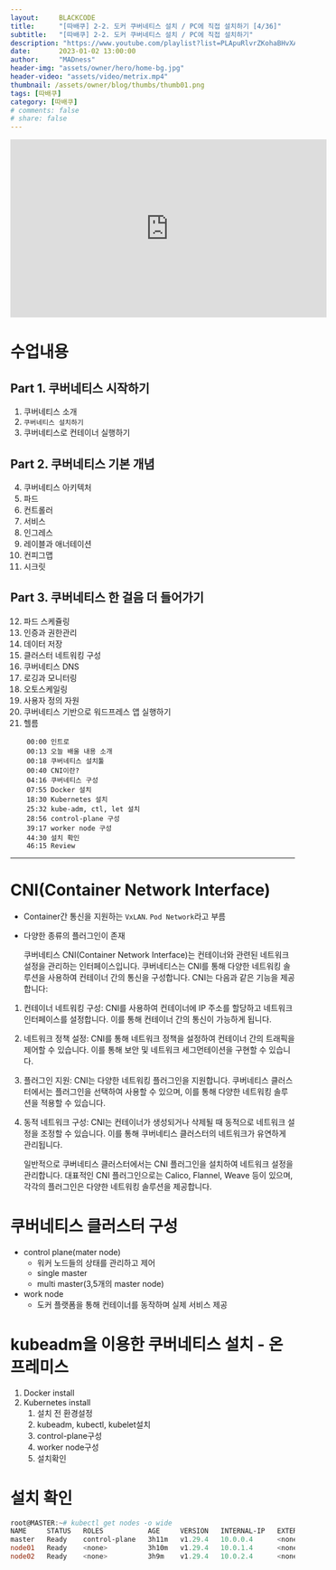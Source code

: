 ```yaml
---
layout:     BLACKCODE
title:      "[따배쿠] 2-2. 도커 쿠버네티스 설치 / PC에 직접 설치하기 [4/36]"
subtitle:   "[따배쿠] 2-2. 도커 쿠버네티스 설치 / PC에 직접 설치하기"
description: "https://www.youtube.com/playlist?list=PLApuRlvrZKohaBHvXAOhUD-RxD0uQ3z0c"
date:       2023-01-02 13:00:00
author:     "MADness"
header-img: "assets/owner/hero/home-bg.jpg"
header-video: "assets/video/metrix.mp4"
thumbnail: /assets/owner/blog/thumbs/thumb01.png
tags: [따배쿠]
category: [따배쿠]
# comments: false
# share: false
---
```


<iframe width="560" height="315" src="https://www.youtube.com/embed/lheclzO-G7k?list=PLApuRlvrZKohaBHvXAOhUD-RxD0uQ3z0c" title="[따배쿠] 2-2. 도커 쿠버네티스 설치 / PC에 직접 설치하기" frameborder="0" allow="accelerometer; autoplay; clipboard-write; encrypted-media; gyroscope; picture-in-picture; web-share" allowfullscreen></iframe>

# 수업내용
## Part 1. 쿠버네티스 시작하기
1. 쿠버네티스 소개
2. `쿠버네티스 설치하기`
3. 쿠버네티스로 컨테이너 실행하기
## Part 2. 쿠버네티스 기본 개념
4. 쿠버네티스 아키텍처
5. 파드
6. 컨트롤러
7. 서비스
8. 인그레스
9. 레이블과 애너테이션
10. 컨피그맵
11. 시크릿 
## Part 3. 쿠버네티스 한 걸음 더 들어가기
12. 파드 스케쥴링
13. 인증과 권한관리
14. 데이터 저장
15. 클러스터 네트워킹 구성
16. 쿠버네티스 DNS
17. 로깅과 모니터링
18. 오토스케일링
19. 사용자 정의 자원
20. 쿠버네티스 기반으로 워드프레스 앱 실행하기
21. 헬름 

```
    00:00 인트로
    00:13 오늘 배울 내용 소개
    00:18 쿠버네티스 설치툴
    00:40 CNI이란?
    04:16 쿠버네티스 구성
    07:55 Docker 설치
    18:30 Kubernetes 설치
    25:32 kube-adm, ctl, let 설치
    28:56 control-plane 구성
    39:17 worker node 구성
    44:30 설치 확인
    46:15 Review
```

---

# CNI(Container Network Interface)
- Container간 통신을 지원하는 `VxLAN`. `Pod Network`라고 부름
- 다양한 종류의 플러그인이 존재

    쿠버네티스 CNI(Container Network Interface)는 컨테이너와 관련된 네트워크 설정을 관리하는 인터페이스입니다. 쿠버네티스는 CNI를 통해 다양한 네트워킹 솔루션을 사용하여 컨테이너 간의 통신을 구성합니다. CNI는 다음과 같은 기능을 제공합니다:

1. 컨테이너 네트워킹 구성: CNI를 사용하여 컨테이너에 IP 주소를 할당하고 네트워크 인터페이스를 설정합니다. 이를 통해 컨테이너 간의 통신이 가능하게 됩니다.
2. 네트워크 정책 설정: CNI를 통해 네트워크 정책을 설정하여 컨테이너 간의 트래픽을 제어할 수 있습니다. 이를 통해 보안 및 네트워크 세그먼테이션을 구현할 수 있습니다.
3. 플러그인 지원: CNI는 다양한 네트워킹 플러그인을 지원합니다. 쿠버네티스 클러스터에서는 플러그인을 선택하여 사용할 수 있으며, 이를 통해 다양한 네트워킹 솔루션을 적용할 수 있습니다.
4. 동적 네트워크 구성: CNI는 컨테이너가 생성되거나 삭제될 때 동적으로 네트워크 설정을 조정할 수 있습니다. 이를 통해 쿠버네티스 클러스터의 네트워크가 유연하게 관리됩니다.

    일반적으로 쿠버네티스 클러스터에서는 CNI 플러그인을 설치하여 네트워크 설정을 관리합니다. 대표적인 CNI 플러그인으로는 Calico, Flannel, Weave 등이 있으며, 각각의 플러그인은 다양한 네트워킹 솔루션을 제공합니다.

# 쿠버네티스 클러스터 구성
- control plane(mater node)
    - 워커 노드들의 상태를 관리하고 제어
    - single master
    - multi master(3,5개의 master node)
- work node
    - 도커 플랫폼을 통해 컨테이너를 동작하며 실제 서비스 제공

# kubeadm을 이용한 쿠버네티스 설치 - 온프레미스
1. Docker install
2. Kubernetes install
    1. 설치 전 환경설정
    2. kubeadm, kubectl, kubelet설치
    3. control-plane구성
    4. worker node구성
    5. 설치확인

# 설치 확인

```powershell
root@MASTER:~# kubectl get nodes -o wide
NAME     STATUS   ROLES           AGE     VERSION   INTERNAL-IP   EXTERNAL-IP   OS-IMAGE             KERNEL-VERSION      CONTAINER-RUNTIME
master   Ready    control-plane   3h11m   v1.29.4   10.0.0.4      <none>        Ubuntu 20.04.6 LTS   5.15.0-1061-azure   containerd://1.6.31
node01   Ready    <none>          3h10m   v1.29.4   10.0.1.4      <none>        Ubuntu 20.04.6 LTS   5.15.0-1061-azure   containerd://1.6.31
node02   Ready    <none>          3h9m    v1.29.4   10.0.2.4      <none>        Ubuntu 20.04.6 LTS   5.15.0-1061-azure   containerd://1.6.31

```